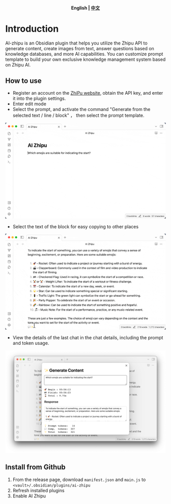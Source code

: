 <h4 align="center">
	<p>
		<b>English</b> |
		<a href="README_zh.md">中文</a>
	<p>
</h4>

# Introduction

AI-zhipu is an Obsidian plugin that helps you utilize the Zhipu API to generate content, create images from text, answer questions based on knowledge databases, and more AI capabilities. You can customize prompt template to build your own exclusive knowledge management system based on Zhipu AI.

## How to use

- Register an account on the [ZhiPu website](https://open.bigmodel.cn), obtain the API key, and enter it into the plugin settings.
- Enter edit mode
- Select the prompt, and activate the command "Generate from the selected text / line / block" ， then select the prompt template.

![image](docs/images/generate_content.gif)

- Select the text of the block for easy copying to other places

![image](docs/images/select_block.gif)

- View the details of the last chat in the chat details, including the prompt and token usage.

![image](docs/images/show_chat_detail.png)

## Install from Github

1. From the release page, download `manifest.json` and `main.js` to `<vault>/.obsidian/plugins/ai-zhipu`
2. Refresh installed plugins
3. Enable AI Zhipu

